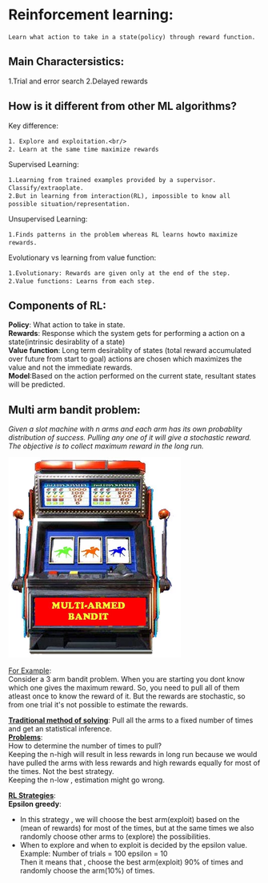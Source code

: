 # Reinforcement learning:
	Learn what action to take in a state(policy) through reward function.
## Main Charactersistics:
1.Trial and error search
2.Delayed rewards

## How is it different from other ML algorithms?

Key difference:

	1. Explore and exploitation.<br/>
	2. Learn at the same time maximize rewards
	
Supervised Learning:

	1.Learning from trained examples provided by a supervisor. Classify/extraoplate.  
	2.But in learning from interaction(RL), impossible to know all possible situation/representation.  

Unsupervised Learning:<br/>
	
	1.Finds patterns in the problem whereas RL learns howto maximize rewards.

Evolutionary vs learning from value function:
	  
	1.Evolutionary: Rewards are given only at the end of the step.  
	2.Value functions: Learns from each step.

## Components of RL:
**Policy**: What action to take in state.<br/>
**Rewards**: Response which the system gets for performing a action on a state(intrinsic desirablity of a state)<br/>
**Value function**: Long term desirablity of states (total reward accumulated over future from start to goal) actions are chosen which maximizes the value and not the immediate rewards.<br/>
**Model**:Based on the action performed on the current state, resultant states will be predicted.<br/>

## Multi arm bandit problem:
*Given a slot machine with n arms and each arm has its own probablity distribution of success. Pulling any one of it will give a stochastic reward. The objective is to collect maximum reward in the long run.*

![Bandit](Images/Multi-armed-bandit.jpg "Multi_arm_bandit")

<ins>For Example</ins>:  
Consider a 3 arm bandit problem. When you are starting you dont know which one gives the maximum reward. So, you need to pull all of them atleast once to know the reward of it. 
But the rewards are stochastic, so from one trial it's not possible to estimate the rewards.  
 
<ins>**Traditional method of solving**</ins>:
Pull all the arms to a fixed number of times and get an statistical inference.  
<ins>**Problems**</ins>:  
How to determine the number of times to pull?  
Keeping the n-high will result in less rewards in long run because we would have pulled the arms with less rewards and high rewards equally for most of the times. Not the best strategy.  
Keeping the n-low , estimation might go wrong.

<ins>**RL Strategies**</ins>:  
**Epsilon greedy**:  

* In this strategy , we will choose the best arm(exploit) based on the (mean of rewards) for most of the times, but at the same times we also randomly choose other arms to (explore) the possibilities.  
* When to explore and when to exploit is decided by the epsilon value. 
Example:
Number of trials = 100 epsilon = 10  
Then it means that , choose the best arm(exploit) 90% of times and randomly choose the arm(10%) of times.